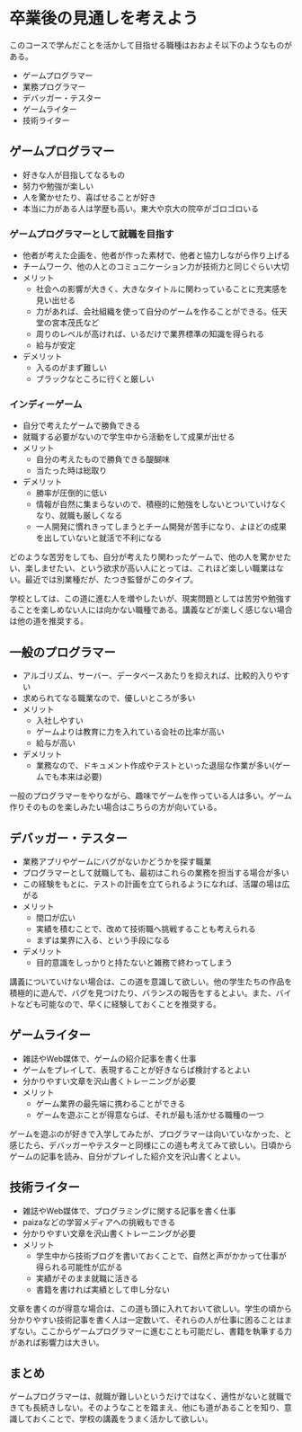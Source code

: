 # 卒業後の見通しを考えよう
このコースで学んだことを活かして目指せる職種はおおよそ以下のようなものがある。

- ゲームプログラマー
- 業務プログラマー
- デバッガー・テスター
- ゲームライター
- 技術ライター

## ゲームプログラマー
- 好きな人が目指してなるもの
- 努力や勉強が楽しい
- 人を驚かせたり、喜ばせることが好き
- 本当に力がある人は学歴も高い。東大や京大の院卒がゴロゴロいる

### ゲームプログラマーとして就職を目指す
- 他者が考えた企画を、他者が作った素材で、他者と協力しながら作り上げる
- チームワーク、他の人とのコミュニケーション力が技術力と同じぐらい大切
- メリット
  - 社会への影響が大きく、大きなタイトルに関わっていることに充実感を見い出せる
  - 力があれば、会社組織を使って自分のゲームを作ることができる。任天堂の宮本茂氏など
  - 周りのレベルが高ければ、いるだけで業界標準の知識を得られる
  - 給与が安定
- デメリット
  - 入るのがまず難しい
  - ブラックなところに行くと厳しい

### インディーゲーム
- 自分で考えたゲームで勝負できる
- 就職する必要がないので学生中から活動をして成果が出せる
- メリット
  - 自分の考えたもので勝負できる醍醐味
  - 当たった時は総取り
- デメリット
  - 勝率が圧倒的に低い
  - 情報が自然に集まらないので、積極的に勉強をしないとついていけなくなり、就職も厳しくなる
  - 一人開発に慣れきってしまうとチーム開発が苦手になり、よほどの成果を出していないと就活で不利になる

どのような苦労をしても、自分が考えたり関わったゲームで、他の人を驚かせたい、楽しませたい、という欲求が高い人にとっては、これほど楽しい職業はない。最近では別業種だが、たつき監督がこのタイプ。

学校としては、この道に進む人を増やしたいが、現実問題としては苦労や勉強することを楽しめない人には向かない職種である。講義などが楽しく感じない場合は他の道を推奨する。

## 一般のプログラマー
- アルゴリズム、サーバー、データベースあたりを抑えれば、比較的入りやすい
- 求められてなる職業なので、優しいところが多い
- メリット
  - 入社しやすい
  - ゲームよりは教育に力を入れている会社の比率が高い
  - 給与が高い
- デメリット
  - 業務なので、ドキュメント作成やテストといった退屈な作業が多い(ゲームでも本来は必要)

一般のプログラマーをやりながら、趣味でゲームを作っている人は多い。ゲーム作りそのものを楽しみたい場合はこちらの方が向いている。

## デバッガー・テスター
- 業務アプリやゲームにバグがないかどうかを探す職業
- プログラマーとして就職しても、最初はこれらの業務を担当する場合が多い
- この経験をもとに、テストの計画を立てられるようになれば、活躍の場は広がる
- メリット
  - 間口が広い
  - 実績を積むことで、改めて技術職へ挑戦することも考えられる
  - まずは業界に入る、という手段になる
- デメリット
  - 目的意識をしっかりと持たないと雑務で終わってしまう

講義についていけない場合は、この道を意識して欲しい。他の学生たちの作品を積極的に遊んで、バグを見つけたり、バランスの報告をするとよい。また、バイトなども可能なので、早くに経験しておくことを推奨する。

## ゲームライター
- 雑誌やWeb媒体で、ゲームの紹介記事を書く仕事
- ゲームをプレイして、表現することが好きならば検討するとよい
- 分かりやすい文章を沢山書くトレーニングが必要
- メリット
  - ゲーム業界の最先端に携わることができる
  - ゲームを遊ぶことが得意ならば、それが最も活かせる職種の一つ

ゲームを遊ぶのが好きで入学してみたが、プログラマーは向いていなかった、と感じたら、デバッガーやテスターと同様にこの道も考えてみて欲しい。日頃からゲームの記事を読み、自分がプレイした紹介文を沢山書くとよい。

## 技術ライター
- 雑誌やWeb媒体で、プログラミングに関する記事を書く仕事
- paizaなどの学習メディアへの挑戦もできる
- 分かりやすい文章を沢山書くトレーニングが必要
- メリット
  - 学生中から技術ブログを書いておくことで、自然と声がかかって仕事が得られる可能性が広がる
  - 実績がそのまま就職に活きる
  - 書籍を書ければ実績として申し分ない

文章を書くのが得意な場合は、この道も頭に入れておいて欲しい。学生の頃から分かりやすい技術記事を書く人は一定数いて、それらの人が仕事に困ることはまずない。ここからゲームプログラマーに進むことも可能だし、書籍を執筆する力があれば影響力は大きい。


## まとめ
ゲームプログラマーは、就職が難しいというだけではなく、適性がないと就職できても長続きしない。そのようなことを踏まえ、他にも道があることを知り、意識しておくことで、学校の講義をうまく活かして欲しい。




  
  

